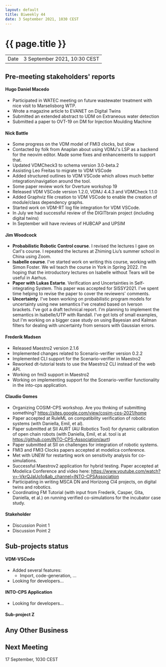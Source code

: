 ```yaml
---
layout: default
title: Biweekly 44
date: 3 September 2021, 1030 CEST
---
```


<script src="https://code.jquery.com/jquery-1.11.1.min.js">
</script>
<script src="/javascripts/edit.js"></script>
<script>setEditButonNm();</script>

# {{ page.title }}

|||
|---|---|
| Date | 3 September 2021, 10:30 CEST |


## Pre-meeting stakeholders' reports

<!-- Please keep in mind that the minutes are publicly available.-->


#### Hugo Daniel Macedo
* Participated in WATEC meeting on future wastewater treatment with nice visit to Marselisborg WTP.
* Wrote a magazine article to EVANET on Digital Twins
* Submitted an extended abstract to UDM on Extraneous water detection
* Submitted a paper to OVT-19 on DM for Injection Moulding Machine

#### Nick Battle
* Some progress on the VDM model of FMI3 clocks, but slow
* Contacted by folk from Anaplan about using VDMJ's LSP as a backend for the neovim editor. Made some fixes and enhancements to support that.
* Updated VDMCheck3 to schema version 3.0-beta.2
* Assisting Leo Freitas to migrate to VDM VSCode
* Added structured outlines to VDM VSCode which allows much better integration/navigation around the tool.
* Some paper review work for Overture workshop 19
* Released VDM VSCode version 1.2.0, VDMJ 4.4.3 and VDMCheck 1.1.0
* Added Graphviz file creation to VDM VSCode to enable the creation of module/class dependency graphs.
* Started work on VDM-RT log file integration for VDM VSCode.
* In July we had successful review of the DIGITbrain project (including digital twins)
* In September will have reviews of HUBCAP and UPSIM

#### Jim Woodcock
* **Probabilistic Robotic Control course**. I revised the lectures I gave on Carl's course. I repeated the lectures at Zhiming Liu’s summer school in China using Zoom.
* **Isabelle course**. I've started work on writing this course, working with Simon Foster. We wil teach the course in York in Spring 2022. I'm hoping that the introductory lectures on Isabelle without Tears will be useful in Aarhus.
* **Paper with Lukas Estarte**. Verification and Uncertainties in Self-integrating System. This paper was accepted for SISSY2021. I've spent time helping to revise the paper to cover the reviewers' comments.
* **Uncertainty**. I've been working on probabilistic program models for uncertainty using new semantics I've created based on Iverson brackets. I've got a draft technical report. I'm planning to implement the semantics in Isabelle/UTP with Randall. I've got lots of small examples, but I'm working on a bigger case study on using Bayesian and Kalman filters for dealing with uncertainty from sensors with Gaussian errors.

#### Frederik Madsen
* Released Maestro2 version 2.1.6
* Implemented changes related to Scenario-verifier version 0.2.2
* Implemented CLI support for the Scenario-verifier in Maestro2
* Reworked dt-tutorial tests to use the Maestro2 CLI instead of the web API.
* Working on fmi3 support in Maestro2
* Working on implementing support for the Scenario-verifier functionality in the into-cps application.

#### Claudio Gomes
* Organizing COSIM-CPS workshop. Are you thnking of submitting something? https://sites.google.com/view/cosim-cps-2021/home
* Paper accepted at RuleML on compatibility verification of robotic systems (with Daniella, Emil, et al).
* Paper submitted at SII  AURT (AU Robotics Tool) for dynamic calibration of open chain robots (with Daniella, Emil, et al. tool is at https://github.com/INTO-CPS-Association/aurt)
* Paper submitted at SII on challenges for integration of robotic systems.
* FMI3 and FMI3 Clocks papers accepted at modelica conference.
* Met with UNEW for restarting work on sensitivity analysis for co-simulations.
* Successful Maestrov2 application for hybrid testing. Paper accepted at Modelica Conference and video here: https://www.youtube.com/watch?v=-VkrQJaUo1o&ab_channel=INTO-CPSAssociation
* Participating in writing MSCA DN and Horizong Cl4 projects, on digital twins and robotics.
* Coordinating FM Tutorial (with input from Frederik, Casper, Gita, Daniella, et al.) on running verified co-simulations for the incubator case study.

#### Stakeholder
* Discussion Point 1
* Discussion Point 2

## Sub-projects status


#### VDM-VSCode
* Added several features:
  * Import, code-generation, ...
* Looking for developers...

#### INTO-CPS Application
* Looking for developers...

#### Sub-project Z

##  Any Other Business

Next Meeting
------------

17 September, 1030 CEST

<div id="edit_page_div"></div>
